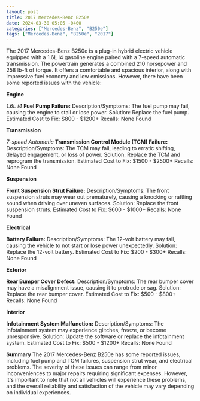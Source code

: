 ```yaml
---
layout: post
title: 2017 Mercedes-Benz B250e
date: 2024-03-30 05:05 -0400
categories: ["Mercedes-Benz", "B250e"]
tags: ["Mercedes-Benz", "B250e", "2017"]
---
```

The 2017 Mercedes-Benz B250e is a plug-in hybrid electric vehicle equipped with a 1.6L i4 gasoline engine paired with a 7-speed automatic transmission. The powertrain generates a combined 210 horsepower and 258 lb-ft of torque. It offers a comfortable and spacious interior, along with impressive fuel economy and low emissions. However, there have been some reported issues with the vehicle:

**Engine**

*1.6L i4*
**Fuel Pump Failure:**
Description/Symptoms: The fuel pump may fail, causing the engine to stall or lose power.
Solution: Replace the fuel pump.
Estimated Cost to Fix: $800 - $1200+
Recalls: None Found

**Transmission**

*7-speed Automatic*
**Transmission Control Module (TCM) Failure:**
Description/Symptoms: The TCM may fail, leading to erratic shifting, delayed engagement, or loss of power.
Solution: Replace the TCM and reprogram the transmission.
Estimated Cost to Fix: $1500 - $2500+
Recalls: None Found

**Suspension**

**Front Suspension Strut Failure:**
Description/Symptoms: The front suspension struts may wear out prematurely, causing a knocking or rattling sound when driving over uneven surfaces.
Solution: Replace the front suspension struts.
Estimated Cost to Fix: $600 - $1000+
Recalls: None Found

**Electrical**

**Battery Failure:**
Description/Symptoms: The 12-volt battery may fail, causing the vehicle to not start or lose power unexpectedly.
Solution: Replace the 12-volt battery.
Estimated Cost to Fix: $200 - $300+
Recalls: None Found

**Exterior**

**Rear Bumper Cover Defect:**
Description/Symptoms: The rear bumper cover may have a misalignment issue, causing it to protrude or sag.
Solution: Replace the rear bumper cover.
Estimated Cost to Fix: $500 - $800+
Recalls: None Found

**Interior**

**Infotainment System Malfunction:**
Description/Symptoms: The infotainment system may experience glitches, freeze, or become unresponsive.
Solution: Update the software or replace the infotainment system.
Estimated Cost to Fix: $500 - $1200+
Recalls: None Found

**Summary**
The 2017 Mercedes-Benz B250e has some reported issues, including fuel pump and TCM failures, suspension strut wear, and electrical problems. The severity of these issues can range from minor inconveniences to major repairs requiring significant expenses. However, it's important to note that not all vehicles will experience these problems, and the overall reliability and satisfaction of the vehicle may vary depending on individual experiences.
